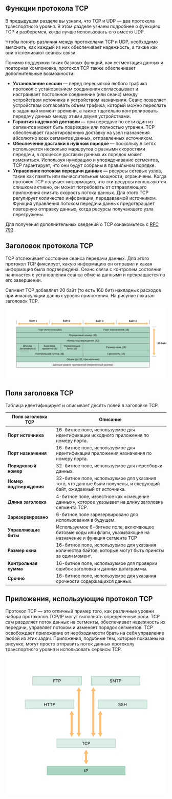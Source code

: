 <!-- verified: agorbachev 03.05.2022 -->

<!-- 14.2.1 -->
## Функции протокола TCP

В предыдущем разделе вы узнали, что TCP и UDP — два протокола транспортного уровня. В этом разделе узнаем подробнее о функциях TCP и разберемся, когда лучше использовать его вместо UDP.

Чтобы понять различия между протоколами TCP и UDP, необходимо выяснить, как каждый из них обеспечивает надежность, а также как они отслеживают сеансы связи.

Помимо поддержки таких базовых функций, как сегментация данных и повторная компоновка, протокол TCP также обеспечивает дополнительные возможности:

* **Установление сессии —**  перед пересылкой любого трафика протокол с установлением соединения согласовывает и настраивает постоянное соединение (или сеанс) между устройством источника и устройством назначения. Сеанс позволяет устройствам согласовать объем трафика, который можно переслать в заданный момент времени, а также тщательно контролировать передачу данных между этими двумя устройствами.
* **Гарантия надежной доставки —**  при передаче по сети один из сегментов может быть поврежден или полностью утрачен. TCP обеспечивает гарантированную доставку на узел назначения абсолютно всех сегментов данных, отправленных источником.
* **Обеспечение доставки в нужном порядке —**  поскольку в сетях используется несколько маршрутов с разными скоростями передачи, в процессе доставки данных их порядок может измениться. Используя нумерацию и упорядочивание сегментов, TCP гарантирует, что они будут собраны в правильном порядке.
* **Управление потоком передачи данных —**  ресурсы сетевых узлов, такие как память или вычислительные мощности, ограничены. Когда протокол TCP получает информацию, что эти ресурсы используются слишком активно, он может потребовать от отправляющего приложения снизить скорость потока данных. Для этого TCP регулирует количество информации, передаваемой источником. Функция управления потоком передачи данных предотвращает повторную отправку данных, когда ресурсы получающего узла перегружены.

Для получения дополнительных сведений о TCP ознакомьтесь с [RFC 793](http://rfc.com.ru/rfc793.htm).

<!-- 14.2.2 -->
## Заголовок протокола TCP

TCP отслеживает состояние сеанса передачи данных. Для этого протокол TCP фиксирует, какую информацию он отправил и какая информация была подтверждена. Сеанс связи с контролем состояния начинается с установления сеанса обмена данными и прекращается по его завершении.

Сегмент TCP добавляет 20 байт (то есть 160 бит) накладных расходов при инкапсуляции данных уровня приложения. На рисунке показан заголовок TCP.

![](./assets/14.2.2.svg)


<!-- 14.2.3 -->
## Поля заголовка TCP

Таблица идентифицирует и описывает десять полей в заголовке TCP.

| **Поля заголовка TCP** | **Описание** |
| --- | --- |
| **Порт источника**  | 16-битное поле, используемое для идентификации исходного приложения по номеру порта. |
| **Порт назначения** | 16-битное поле, используемое для идентификации приложения назначения по номеру порта. |
| **Порядковый номер** | 32-битное поле, используемое для пересборки данных. |
| **Номер подтверждения**  | 32-битное поле, используемое для указания того, что данные были получены, и следующий байт, ожидаемый от источника. |
| **Длина заголовка**  | 4-битное поле, известное как «смещение данных», которое указывает на длину заголовка сегмента TCP. |
| **Зарезервировано**  | 6-битное поле зарезервировано для использования в будущем. |
| **Управляющие биты**  | Используемое 6-битное поле, включающее битовые коды или флаги, указывающие на назначение и функция сегмента TCP |
| **Размер окна**  | 16-битное поле, используемое для указания количества байтов, которые могут быть приняты за один момент. |
| **Контрольная сумма**  | 16-битное поле, используемое для проверки ошибок заголовка и данных датаграммы. |
| **Срочно**  | 16-битное поле, используемое для указания срочности содержащихся данных. |

<!-- 14.2.4 -->
## Приложения, использующие протокол TCP

Протокол TCP — это отличный пример того, как различные уровни набора протоколов TCP/IP могут выполнять определенные роли. TCP сам разделяет поток данных на сегменты, обеспечивает надежность их передачи, управляет потоком и изменяет порядок сегментов. TCP освобождает приложение от необходимости брать на себя управление любой из этих задач. Приложения, подобные тем, которые показаны на рисунке, могут просто отправить поток данных протоколу транспортного уровня и использовать сервисы TCP.

![](./assets/14.2.4.svg)


<!-- 14.2.5 -->
<!-- quiz -->

